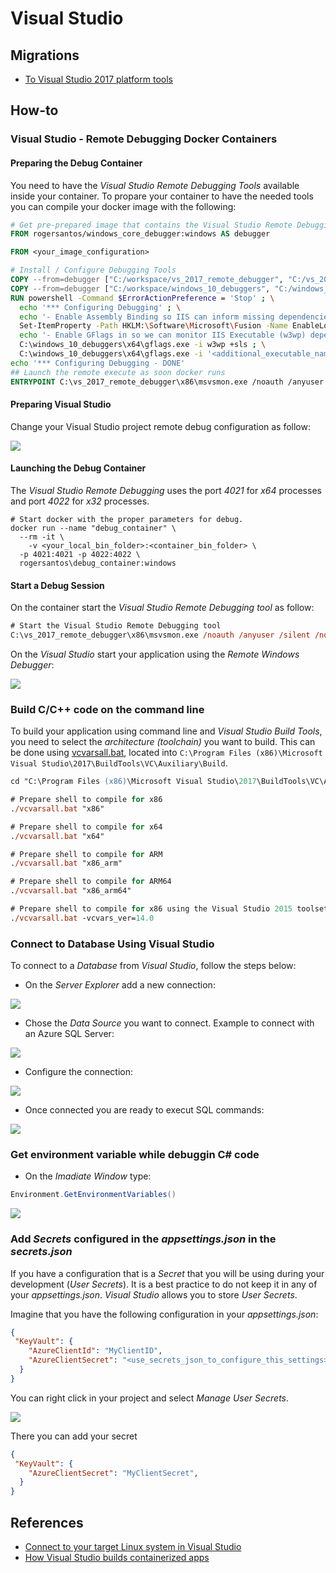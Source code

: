 # Visual Studio

## Migrations

- [To Visual Studio 2017 platform tools]( ./migrating_to_visual_studio_2017_platform_toolset.html )

## How-to

### Visual Studio - Remote Debugging Docker Containers

#### Preparing the Debug Container

You need to have the *Visual Studio Remote Debugging Tools* available inside your container. To propare your container to have the needed tools you can compile your docker image with the following:

```DockerFile
# Get pre-prepared image that contains the Visual Studio Remote Debugging Tools
FROM rogersantos/windows_core_debugger:windows AS debugger

FROM <your_image_configuration>

# Install / Configure Debugging Tools
COPY --from=debugger ["C:/workspace/vs_2017_remote_debugger", "C:/vs_2017_remote_debugger"]
COPY --from=debugger ["C:/workspace/windows_10_debuggers", "C:/windows_10_debuggers"]
RUN powershell -Command $ErrorActionPreference = 'Stop' ; \
  echo '*** Configuring Debugging' ; \
  echo '- Enable Assembly Binding so IIS can inform missing dependencies' ; \
  Set-ItemProperty -Path HKLM:\Software\Microsoft\Fusion -Name EnableLog -Value 1 ; \
  echo '- Enable GFlags in so we can monitor IIS Executable (w3wp) dependencies' ; \
  C:\windows_10_debuggers\x64\gflags.exe -i w3wp +sls ; \
  C:\windows_10_debuggers\x64\gflags.exe -i '<additional_executable_name_you_want_to_monitor>' +sls ; \
echo '*** Configuring Debugging - DONE'
## Launch the remote execute as soon docker runs
ENTRYPOINT C:\vs_2017_remote_debugger\x86\msvsmon.exe /noauth /anyuser /silent /nostatus /noclrwarn /nosecuritywarn /nofirewallwarn /nowowwarn /timeout:36000
```

#### Preparing Visual Studio

Change your Visual Studio project remote debug configuration as follow:

![](http://tinyurl.com/y7yb3s5a)

#### Launching the Debug Container

The *Visual Studio Remote Debugging* uses the port *4021* for *x64* processes and port *4022* for *x32* processes.

```shell
# Start docker with the proper parameters for debug.
docker run --name "debug_container" \
  --rm -it \
	-v <your_local_bin_folder>:<container_bin_folder> \
  -p 4021:4021 -p 4022:4022 \
  rogersantos\debug_container:windows
```

#### Start a Debug Session

On the container start the *Visual Studio Remote Debugging tool* as follow:

```ps
# Start the Visual Studio Remote Debugging tool
C:\vs_2017_remote_debugger\x86\msvsmon.exe /noauth /anyuser /silent /nostatus /noclrwarn /nosecuritywarn /nofirewallwarn /nowowwarn /timeout:36000
```

On the *Visual Studio* start your application using the *Remote Windows Debugger*:

![](http://tinyurl.com/y8ucfjmn)

### Build C/C++ code on the command line

To build your application using command line and *Visual Studio Build Tools*, you need to select the *architecture (toolchain)* you want to build. This can be done using [vcvarsall.bat](https://docs.microsoft.com/en-us/cpp/build/building-on-the-command-line?view=vs-2017#developer-command-files-and-locations), located into `C:\Program Files (x86)\Microsoft Visual Studio\2017\BuildTools\VC\Auxiliary\Build`. 

```ps
cd "C:\Program Files (x86)\Microsoft Visual Studio\2017\BuildTools\VC\Auxiliary\Build"

# Prepare shell to compile for x86
./vcvarsall.bat "x86"

# Prepare shell to compile for x64
./vcvarsall.bat "x64"

# Prepare shell to compile for ARM
./vcvarsall.bat "x86_arm"

# Prepare shell to compile for ARM64
./vcvarsall.bat "x86_arm64"

# Prepare shell to compile for x86 using the Visual Studio 2015 toolset (v14.0)
./vcvarsall.bat -vcvars_ver=14.0
```

### Connect to Database Using Visual Studio

To connect to a *Database* from *Visual Studio*, follow the steps below:

- On the *Server Explorer* add a new connection:

![](https://media.githubusercontent.com/media/RogerioDosSantos/Wiki/master/docs/src/visual_studio/connect_database_add_connection.png)

- Chose the *Data Source* you want to connect. Example to connect with an Azure SQL Server: 

![](https://media.githubusercontent.com/media/RogerioDosSantos/Wiki/master/docs/src/visual_studio/connect_database_datasource.png)

- Configure the connection: 

![](https://media.githubusercontent.com/media/RogerioDosSantos/Wiki/master/docs/src/visual_studio/connect_database_datasource_configuration.png)

- Once connected you are ready to execut SQL commands: 

![](https://media.githubusercontent.com/media/RogerioDosSantos/Wiki/master/docs/src/visual_studio/connect_database_sql_query.png)


### Get environment variable while debuggin C# code 

- On the *Imadiate Window* type:

```cs
Environment.GetEnvironmentVariables()
```

![](http://tinyurl.com/y3pr8cex)

### Add *Secrets* configured in the *appsettings.json* in the *secrets.json*

If you have a configuration that is a *Secret* that you will be using during your development (*User Secrets*). It is a best practice to do not keep it in any of your *appsettings.json*. *Visual Studio* allows you to store *User Secrets*. 

Imagine that you have the following configuration in your *appsettings.json*: 

```json
{
 "KeyVault": {
    "AzureClientId": "MyClientID",
    "AzureClientSecret": "<use_secrets_json_to_configure_this_settings>",
  }
}
```

You can right click in your project and select *Manage User Secrets*. 

![](https://media.githubusercontent.com/media/RogerioDosSantos/Wiki/master/docs/src/visual_studio/user_secrets_menu.png)

There you can add your secret 

```json
{
 "KeyVault": {
    "AzureClientSecret": "MyClientSecret",
  }
}
```

## References 

- [Connect to your target Linux system in Visual Studio](https://docs.microsoft.com/en-us/cpp/linux/connect-to-your-remote-linux-computer?view=vs-2019)
- [How Visual Studio builds containerized apps](https://docs.microsoft.com/en-us/visualstudio/containers/container-build?view=vs-2019)


